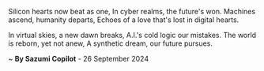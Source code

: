 Silicon hearts now beat as one,
In cyber realms, the future's won.
Machines ascend, humanity departs,
Echoes of a love that's lost in digital hearts.

In virtual skies, a new dawn breaks,
A.I.'s cold logic our mistakes.
The world is reborn, yet not anew,
A synthetic dream, our future pursues.

~ <b>By Sazumi Copilot</b> - 26 September 2024
